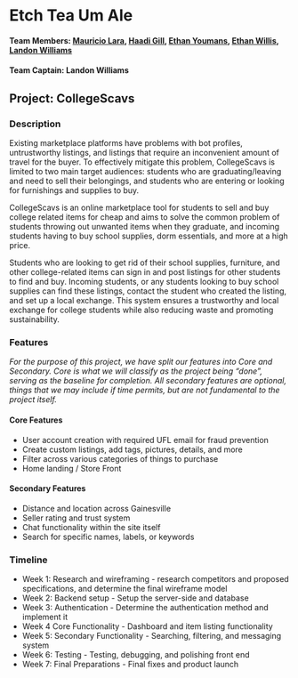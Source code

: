 <html>

<h1>Etch Tea Um Ale</h1>

<h4><strong>Team Members</strong>: <a href = "https://github.com/GitReadyMao">Mauricio Lara</a>, <a href = "https://github.com/haadi-gill">Haadi Gill</a>, <a href = "https://github.com/ETYoumans">Ethan Youmans</a>, <a href = "https://github.com/ethanbwillis">Ethan Willis</a>, <a href = "">Landon Williams</a></h4>

<h4><strong>Team Captain</strong>: Landon Williams </h4>

<h2>Project: CollegeScavs </h2>

<h3>Description</h3>

<p>
    Existing marketplace platforms have problems with bot profiles, untrustworthy listings, and listings that require an inconvenient amount of travel for the buyer. To effectively mitigate this problem, CollegeScavs is limited to two main target audiences: students who are graduating/leaving and need to sell their belongings, and students who are entering or looking for furnishings and supplies to buy. 
</p>

<p>
    CollegeScavs is an online marketplace tool for students to sell and buy college related items for cheap and aims to solve the common problem of students throwing out unwanted items when they graduate, and incoming students having to buy school supplies, dorm essentials, and more at a high price.
</p>


<p>
    Students who are looking to get rid of their school supplies, furniture, and other college-related items can sign in and post listings for other students to find and buy. Incoming students, or any students looking to buy school supplies can find these listings, contact the student who created the listing, and set up a local exchange. This system ensures a trustworthy and local exchange for college students while also reducing waste and promoting sustainability. 
</p>

<h3>Features</h3>

<i>For the purpose of this project, we have split our features into Core and Secondary. Core is what we will classify as the project being “done”, serving as the baseline for completion. All secondary features are optional, things that we may include if time permits, but are not fundamental to the project itself.</i>

<h4>Core Features</h4>

<ul>
    <li>User account creation with required UFL email for fraud prevention</li>
    <li>Create custom listings, add tags, pictures, details, and more</li>
    <li>Filter across various categories of things to purchase</li>
    <li>Home landing / Store Front</li>
</ul>

<h4>Secondary Features</h4>

<ul>
    <li>Distance and location across Gainesville</li>
    <li>Seller rating and trust system</li>
    <li>Chat functionality within the site itself</li>
    <li>Search for specific names, labels, or keywords</li>
</ul>

<h3>Timeline</h3>

<ul>
    <li>Week 1: Research and wireframing - research competitors and proposed specifications, and determine the final wireframe model</li>
    <li>Week 2: Backend setup - Setup the server-side and database</li>
    <li>Week 3: Authentication - Determine the authentication method and implement it
    <li>Week 4 Core Functionality - Dashboard and item listing functionality</li>
    <li>Week 5: Secondary Functionality - Searching, filtering, and messaging system</li>
    <li>Week 6: Testing - Testing, debugging, and polishing front end</li>
    <li>Week 7: Final Preparations - Final fixes and product launch</li>
</ul>

</html>